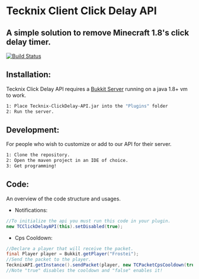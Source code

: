 # Tecknix Client Click Delay API
## A simple solution to remove Minecraft 1.8's click delay timer.

[![Build Status](https://travis-ci.org/joemccann/dillinger.svg?branch=master)](https://travis-ci.org/joemccann/dillinger)

## Installation:

Tecknix Click Delay API requires a [Bukkit Server](https://getbukkit.org/) running on a java 1.8+ vm to work.

```sh
1: Place Tecknix-ClickDelay-API.jar into the "Plugins" folder
2: Run the server.
```

## Development:

For people who wish to customize or add to our API for their server.
```sh
1: Clone the repository.
2: Open the maven project in an IDE of choice.
3: Get programming!
```

## Code:

An overview of the code structure and usages.

- Notifications:
```java
//To initialize the api you must run this code in your plugin.
new TCClickDelayAPI(this).setDisabled(true);
```

- Cps Cooldown:
```java
//Declare a player that will receive the packet.
final Player player = Bukkit.getPlayer("Frostei");
//Send the packet to the player.
TecknixAPI.getInstance().sendPacket(player, new TCPacketCpsCooldown(true);
//Note "true" disables the cooldown and "false" enables it!
```




